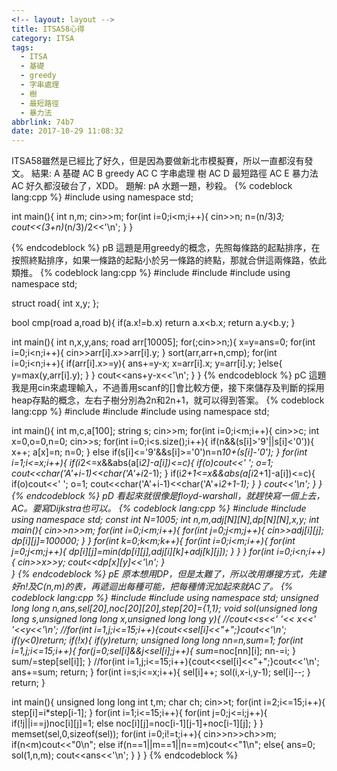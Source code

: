 ```yaml
---
<!-- layout: layout -->
title: ITSA58心得
category: ITSA
tags:
  - ITSA
  - 基礎
  - greedy
  - 字串處理
  - 樹
  - 最短路徑
  - 暴力法
abbrlink: 74b7
date: 2017-10-29 11:08:32
---
```

ITSA58雖然是已經比了好久，但是因為要做新北市模擬賽，所以一直都沒有發文。
結果:
A 基礎 AC
B greedy AC
C 字串處理 樹 AC
D 最短路徑 AC
E 暴力法 AC
好久都沒破台了，XDD。
題解:
pA
水題一題，秒殺。
{% codeblock lang:cpp %}
#include <iostream>
using namespace std;

int main(){
    int n,m;
    cin>>m;
    for(int i=0;i<m;i++){
            cin>>n;
            n=(n/3)*3;
            cout<<(3+n)*(n/3)/2<<'\n';
    }
} 

{% endcodeblock %}
pB
這題是用greedy的概念，先照每條路的起點排序，在按照終點排序，如果一條路的起點小於另一條路的終點，那就合併這兩條路，依此類推。
{% codeblock lang:cpp %}
#include <iostream>
#include <algorithm>
#include <cmath>
using namespace std;

struct road{
    int x,y;
};

bool cmp(road a,road b){
    if(a.x!=b.x)
        return a.x<b.x;
    return a.y<b.y;
}

int main(){
    int n,x,y,ans;
    road arr[10005];
    for(;cin>>n;){
            x=y=ans=0;
            for(int i=0;i<n;i++){
                    cin>>arr[i].x>>arr[i].y;
            }
            sort(arr,arr+n,cmp);
            for(int i=0;i<n;i++){
                    if(arr[i].x>=y){
                        ans+=y-x;
                        x=arr[i].x;
                        y=arr[i].y;
                    }else{
                        y=max(y,arr[i].y);
                    }
            }
            cout<<ans+y-x<<'\n';
    }
} 
{% endcodeblock %}
pC
這題我是用cin來處理輸入，不過善用scanf的[]會比較方便，接下來儲存及判斷的採用heap存點的概念，左右子樹分別為2n和2n+1，就可以得到答案。
{% codeblock lang:cpp %}
#include <iostream>
#include <cmath>
#include <string>
using namespace std;

int main(){
    int m,c,a[100];
    string s;
    cin>>m;
    for(int i=0;i<m;i++){
            cin>>c;
            int x=0,o=0,n=0;
            cin>>s;
            for(int i=0;i<s.size();i++){
                     if(n&&(s[i]>'9'||s[i]<'0')){
                         x++; a[x]=n; n=0;
                    }
                     else if(s[i]<='9'&&s[i]>='0')n=n*10+(s[i]-'0');
            }
            for(int i=1;i<=x;i++){
                    if(i*2<=x&&abs(a[i*2]-a[i])<=c){
                        if(o)cout<<' ';
                        o=1;
                        cout<<char('A'+i-1)<<char('A'+i*2-1);
                    }
                     if(i*2+1<=x&&abs(a[i*2+1]-a[i])<=c){
                        if(o)cout<<' ';
                        o=1;
                        cout<<char('A'+i-1)<<char('A'+i*2+1-1);
                    }
            }
            cout<<'\n';
    }
}
{% endcodeblock %}
pD
看起來就很像是floyd-warshall，就趕快寫一個上去，AC。要寫Dijkstra也可以。
{% codeblock lang:cpp %}
#include <iostream>
#include <cmath>
using namespace std;
const int N=1005;
int n,m,adj[N][N],dp[N][N],x,y;
int main(){
    cin>>n>>m;
    for(int i=0;i<m;i++){
        for(int j=0;j<m;j++){
            cin>>adj[i][j];
            dp[i][j]=100000;
        }
   }
   for(int k=0;k<m;k++){
       for(int i=0;i<m;i++){
           for(int j=0;j<m;j++){
               dp[i][j]=min(dp[i][j],adj[i][k]+adj[k][j]);
           	}
      	}
   }
   for(int i=0;i<n;i++){
           cin>>x>>y;
           cout<<dp[x][y]<<'\n';
    }       
}
{% endcodeblock %}
pE 原本想用DP，但是太難了，所以改用爆搜方式，先建好n!及C(n,m)的表，再遞迴出每種可能，把每種情況加起來就AC了。
{% codeblock lang:cpp %}
#include <iostream>
#include <cstring>
using namespace std;
unsigned long long n,ans,sel[20],noc[20][20],step[20]={1,1};
void sol(unsigned long long s,unsigned long long x,unsigned long long y){
    //cout<<s<<' '<< x<<' '<<y<<'\n';
    //for(int i=1,j;i<=15;i++){cout<<sel[i]<<"+";}cout<<'\n';
    if(y<0)return;
    if(!x){
        if(y)return;
        unsigned long long nn=n,sum=1;
        for(int i=1,j;i<=15;i++){
            for(j=0;sel[i]&&j<sel[i];j++){
                sum*=noc[nn][i];
                nn-=i;
             }
            sum/=step[sel[i]];
        }
        //for(int i=1,j;i<=15;i++){cout<<sel[i]<<"+";}cout<<'\n';
        ans+=sum;
        return;
    }
    for(int i=s;i<=x;i++){
        sel[i]++;
        sol(i,x-i,y-1);
        sel[i]--;
    }
    return;
}

int main(){
    unsigned long long int t,m;
    char ch;
    cin>>t;
    for(int i=2;i<=15;i++){
        step[i]=i*step[i-1];
    }
    for(int i=1;i<=15;i++){
        for(int j=0;j<=i;j++){
            if(!j||i==j)noc[i][j]=1;
            else noc[i][j]=noc[i-1][j-1]+noc[i-1][j];
        }
    }
    memset(sel,0,sizeof(sel));
    for(int i=0;i!=t;i++){
            cin>>n>>ch>>m;
            if(n<m)cout<<"0\n";
            else if(n==1||m==1||n==m)cout<<"1\n";
            else{
                ans=0;
                sol(1,n,m);
                cout<<ans<<'\n';
            }
    }
}
{% endcodeblock %}